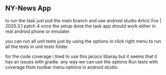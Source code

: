 ## NY-News App

to run the task just pull the main branch and use android studio Artcic Fox | 2020.3.1 patch 4 once the setup done the task app should work either in real android phone
or emulater.

you can run all unit tests just by using the options in click right menu to run all the tests in unit tests folder.

for the code coverage i tired to use this jacoco libaray but it seems that it has an issues with gradle. any way we can use the options Run tests with coverage from
toolbar menu options in android studio.
